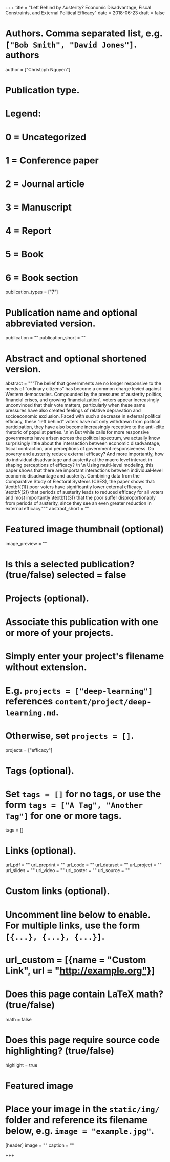 +++
title = "Left Behind by Austerity? Economic Disadvantage, Fiscal Constraints, and External Political Efficacy"
date = 2018-06-23
draft = false

# Authors. Comma separated list, e.g. `["Bob Smith", "David Jones"]`. authors 
author = ["Christoph Nguyen"] 

# Publication type.
# Legend:
# 0 = Uncategorized
# 1 = Conference paper
# 2 = Journal article
# 3 = Manuscript
# 4 = Report
# 5 = Book
# 6 = Book section
publication_types = ["7"]

# Publication name and optional abbreviated version.
publication = ""
publication_short = ""

# Abstract and optional shortened version. 
abstract = """The belief that 
governments are no longer responsive to the needs of “ordinary citizens” has 
become a common charge levied against Western democracies. Compounded by the 
pressures of austerity politics, financial crises, and growing 
financialization`, voters appear increasingly unconvinced that their vote 
matters, particularly when these same pressures have also created feelings of 
relative depravation and socioeconomic exclusion. Faced with such a decrease 
in external political efficacy, these “left behind” voters have not only 
withdrawn from political participation, they have also become increasingly 
receptive to the anti-elite rhetoric of populist parties.  \n \n But while 
calls for more responsive governments have arisen across the political 
spectrum, we actually know surprisingly little about the intersection between 
economic disadvantage, fiscal contraction, and perceptions of government 
responsiveness. Do poverty and austerity reduce external efficacy? And more 
importantly, how do individual disadvantage and austerity at the macro level 
interact in shaping perceptions of efficacy? \n \n Using multi-level 
modeling, this paper shows that there are important interactions between 
individual-level economic disadvantage and austerity. Combining data from the 
Comparative Study of Electoral Systems (CSES), the paper shows that: 
\textbf{(1)} poor voters have significantly lower external efficacy, 
\textbf{(2)} that periods of austerity leads to reduced efficacy for all 
voters and most importantly \textbf{(3)} that the poor suffer 
disproportionably from periods of austerity, since they see an even greater 
reduction in external efficacy.""" 
abstract_short = "" 

# Featured image thumbnail (optional)
image_preview = ""

# Is this a selected publication? (true/false) selected = false 

# Projects (optional).
#   Associate this publication with one or more of your projects.
#   Simply enter your project's filename without extension.
#   E.g. `projects = ["deep-learning"]` references `content/project/deep-learning.md`.
#   Otherwise, set `projects = []`.
projects = ["efficacy"]

# Tags (optional).
#   Set `tags = []` for no tags, or use the form `tags = ["A Tag", "Another Tag"]` for one or more tags.
tags = []

# Links (optional).
url_pdf = ""
url_preprint = ""
url_code = ""
url_dataset = ""
url_project = ""
url_slides = ""
url_video = ""
url_poster = ""
url_source = ""

# Custom links (optional).
#   Uncomment line below to enable. For multiple links, use the form `[{...}, {...}, {...}]`.
# url_custom = [{name = "Custom Link", url = "http://example.org"}]

# Does this page contain LaTeX math? (true/false)
math = false

# Does this page require source code highlighting? (true/false)
highlight = true

# Featured image
# Place your image in the `static/img/` folder and reference its filename below, e.g. `image = "example.jpg"`.
[header]
image = ""
caption = ""

+++
